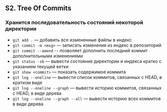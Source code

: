 ## S2. Tree Of Commits
### Хранится последовательность состояний некоторой директории
- `git add .` — добавить все измененные файлы в индекс
- `git commit -m <msg>` — записать изменения из индекс в репозиторий
- `git commit --amend` -- позволяет дополнить последний коммит дополнительными изменениями
- `git status -sb` — вывести состояние директории и индекса кратко с указанием текущей ветки
- `git show <commit>` — показать содержимое коммита
- `git log --oneline` — вывести список коммитов, связанных с HEAD, в кратком виде
- `git log --oneline --graph` — вывести историю коммитов, связанных с HEAD, в виде дерева
- `git log --oneline --graph --all` — вывести историю всех коммитов в виде дерева